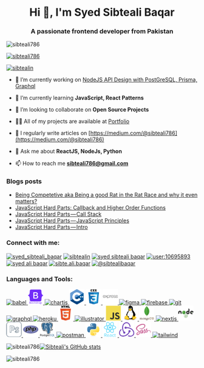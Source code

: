 <h1 align="center">Hi 👋, I'm Syed Sibteali Baqar</h1>
<h3 align="center">A passionate frontend developer from Pakistan</h3>

<p align="left"> <img src="https://komarev.com/ghpvc/?username=sibteali786&label=Profile%20views&color=0e75b6&style=flat" alt="sibteali786" /> </p>

<p align="left"> <a href="https://github.com/ryo-ma/github-profile-trophy"><img src="https://github-profile-trophy.vercel.app/?username=sibteali786" alt="sibteali786" /></a> </p>

<p align="left"> <a href="https://twitter.com/sibtealin" target="blank"><img src="https://img.shields.io/twitter/follow/sibtealin?logo=twitter&style=for-the-badge" alt="sibtealin" /></a> </p>

- 🔭 I’m currently working on [NodeJS API Design with PostGreSQL, Prisma, Graphql](https://github.com/sibteali786/NodeJS_API-Design)

- 🌱 I’m currently learning **JavaScript, React Patterns**

- 👯 I’m looking to collaborate on **Open Source Projects**

- 👨‍💻 All of my projects are available at [Portfolio](https://sibtealibqar.netlify.app/)

- 📝 I regularly write articles on [https://medium.com/@sibteali786](https://medium.com/@sibteali786)

- 💬 Ask me about **ReactJS, NodeJs, Python**

- 📫 How to reach me **sibteali786@gmail.com**

### Blogs posts
<!-- BLOG-POST-LIST:START -->
- [Being Competetive aka Being a good Rat in the Rat Race and why it even matters?](https://medium.com/@sibteali786/being-competetive-aka-being-a-good-rat-in-the-rat-race-and-why-it-even-matters-4db83d49fee2?source=rss-b07c6b861c5d------2)
- [JavaScript Hard Parts: Callback and Higher Order Functions](https://medium.com/@sibteali786/javascript-hard-parts-callback-and-higher-order-functions-4df28c3f3b77?source=rss-b07c6b861c5d------2)
- [JavaScript Hard Parts — Call Stack](https://medium.com/@sibteali786/javascript-hard-parts-call-stack-aeac1b3446ee?source=rss-b07c6b861c5d------2)
- [JavaScript Hard Parts — JavaScript Principles](https://medium.com/@sibteali786/javascript-hard-parts-javascript-principles-4f703f18ae44?source=rss-b07c6b861c5d------2)
- [JavaScript Hard Parts — Intro](https://medium.com/@sibteali786/javascript-hard-parts-intro-95bd670c1a4e?source=rss-b07c6b861c5d------2)
<!-- BLOG-POST-LIST:END -->

<h3 align="left">Connect with me:</h3>
<p align="left">
<a href="https://dev.to/syed_sibteali_baqar" target="blank"><img align="center" src="https://raw.githubusercontent.com/rahuldkjain/github-profile-readme-generator/master/src/images/icons/Social/devto.svg" alt="syed_sibteali_baqar" height="30" width="40" /></a>
<a href="https://twitter.com/sibtealin" target="blank"><img align="center" src="https://raw.githubusercontent.com/rahuldkjain/github-profile-readme-generator/master/src/images/icons/Social/twitter.svg" alt="sibtealin" height="30" width="40" /></a>
<a href="https://linkedin.com/in/syed sibteali baqar" target="blank"><img align="center" src="https://raw.githubusercontent.com/rahuldkjain/github-profile-readme-generator/master/src/images/icons/Social/linked-in-alt.svg" alt="syed sibteali baqar" height="30" width="40" /></a>
<a href="https://stackoverflow.com/users/user:10695893" target="blank"><img align="center" src="https://raw.githubusercontent.com/rahuldkjain/github-profile-readme-generator/master/src/images/icons/Social/stack-overflow.svg" alt="user:10695893" height="30" width="40" /></a>
<a href="https://fb.com/syed ali baqar" target="blank"><img align="center" src="https://raw.githubusercontent.com/rahuldkjain/github-profile-readme-generator/master/src/images/icons/Social/facebook.svg" alt="syed ali baqar" height="30" width="40" /></a>
<a href="https://instagram.com/sibte.ali.baqar" target="blank"><img align="center" src="https://raw.githubusercontent.com/rahuldkjain/github-profile-readme-generator/master/src/images/icons/Social/instagram.svg" alt="sibte.ali.baqar" height="30" width="40" /></a>
<a href="https://medium.com/@sibteali786" target="blank"><img align="center" src="https://raw.githubusercontent.com/rahuldkjain/github-profile-readme-generator/master/src/images/icons/Social/medium.svg" alt="@sibtealibaqar" height="30" width="40" /></a>
</p>

<h3 align="left">Languages and Tools:</h3>
<p align="left"> <a href="https://babeljs.io/" target="_blank" rel="noreferrer"> <img src="https://www.vectorlogo.zone/logos/babeljs/babeljs-icon.svg" alt="babel" width="40" height="40"/> </a> <a href="https://getbootstrap.com" target="_blank" rel="noreferrer"> <img src="https://raw.githubusercontent.com/devicons/devicon/master/icons/bootstrap/bootstrap-plain-wordmark.svg" alt="bootstrap" width="40" height="40"/> </a> <a href="https://www.chartjs.org" target="_blank" rel="noreferrer"> <img src="https://www.chartjs.org/media/logo-title.svg" alt="chartjs" width="40" height="40"/> </a> <a href="https://www.w3schools.com/cpp/" target="_blank" rel="noreferrer"> <img src="https://raw.githubusercontent.com/devicons/devicon/master/icons/cplusplus/cplusplus-original.svg" alt="cplusplus" width="40" height="40"/> </a> <a href="https://www.w3schools.com/css/" target="_blank" rel="noreferrer"> <img src="https://raw.githubusercontent.com/devicons/devicon/master/icons/css3/css3-original-wordmark.svg" alt="css3" width="40" height="40"/> </a> <a href="https://expressjs.com" target="_blank" rel="noreferrer"> <img src="https://raw.githubusercontent.com/devicons/devicon/master/icons/express/express-original-wordmark.svg" alt="express" width="40" height="40"/> </a> <a href="https://www.figma.com/" target="_blank" rel="noreferrer"> <img src="https://www.vectorlogo.zone/logos/figma/figma-icon.svg" alt="figma" width="40" height="40"/> </a> <a href="https://firebase.google.com/" target="_blank" rel="noreferrer"> <img src="https://www.vectorlogo.zone/logos/firebase/firebase-icon.svg" alt="firebase" width="40" height="40"/> </a> <a href="https://git-scm.com/" target="_blank" rel="noreferrer"> <img src="https://www.vectorlogo.zone/logos/git-scm/git-scm-icon.svg" alt="git" width="40" height="40"/> </a> <a href="https://graphql.org" target="_blank" rel="noreferrer"> <img src="https://www.vectorlogo.zone/logos/graphql/graphql-icon.svg" alt="graphql" width="40" height="40"/> </a> <a href="https://heroku.com" target="_blank" rel="noreferrer"> <img src="https://www.vectorlogo.zone/logos/heroku/heroku-icon.svg" alt="heroku" width="40" height="40"/> </a> <a href="https://www.w3.org/html/" target="_blank" rel="noreferrer"> <img src="https://raw.githubusercontent.com/devicons/devicon/master/icons/html5/html5-original-wordmark.svg" alt="html5" width="40" height="40"/> </a> <a href="https://www.adobe.com/in/products/illustrator.html" target="_blank" rel="noreferrer"> <img src="https://www.vectorlogo.zone/logos/adobe_illustrator/adobe_illustrator-icon.svg" alt="illustrator" width="40" height="40"/> </a> <a href="https://developer.mozilla.org/en-US/docs/Web/JavaScript" target="_blank" rel="noreferrer"> <img src="https://raw.githubusercontent.com/devicons/devicon/master/icons/javascript/javascript-original.svg" alt="javascript" width="40" height="40"/> </a> <a href="https://www.linux.org/" target="_blank" rel="noreferrer"> <img src="https://raw.githubusercontent.com/devicons/devicon/master/icons/linux/linux-original.svg" alt="linux" width="40" height="40"/> </a> <a href="https://www.mongodb.com/" target="_blank" rel="noreferrer"> <img src="https://raw.githubusercontent.com/devicons/devicon/master/icons/mongodb/mongodb-original-wordmark.svg" alt="mongodb" width="40" height="40"/> </a> <a href="https://nextjs.org/" target="_blank" rel="noreferrer"> <img src="https://cdn.worldvectorlogo.com/logos/nextjs-2.svg" alt="nextjs" width="40" height="40"/> </a> <a href="https://nodejs.org" target="_blank" rel="noreferrer"> <img src="https://raw.githubusercontent.com/devicons/devicon/master/icons/nodejs/nodejs-original-wordmark.svg" alt="nodejs" width="40" height="40"/> </a> <a href="https://www.photoshop.com/en" target="_blank" rel="noreferrer"> <img src="https://raw.githubusercontent.com/devicons/devicon/master/icons/photoshop/photoshop-line.svg" alt="photoshop" width="40" height="40"/> </a> <a href="https://www.php.net" target="_blank" rel="noreferrer"> <img src="https://raw.githubusercontent.com/devicons/devicon/master/icons/php/php-original.svg" alt="php" width="40" height="40"/> </a> <a href="https://www.postgresql.org" target="_blank" rel="noreferrer"> <img src="https://raw.githubusercontent.com/devicons/devicon/master/icons/postgresql/postgresql-original-wordmark.svg" alt="postgresql" width="40" height="40"/> </a> <a href="https://postman.com" target="_blank" rel="noreferrer"> <img src="https://www.vectorlogo.zone/logos/getpostman/getpostman-icon.svg" alt="postman" width="40" height="40"/> </a> <a href="https://www.python.org" target="_blank" rel="noreferrer"> <img src="https://raw.githubusercontent.com/devicons/devicon/master/icons/python/python-original.svg" alt="python" width="40" height="40"/> </a> <a href="https://reactjs.org/" target="_blank" rel="noreferrer"> <img src="https://raw.githubusercontent.com/devicons/devicon/master/icons/react/react-original-wordmark.svg" alt="react" width="40" height="40"/> </a> <a href="https://redux.js.org" target="_blank" rel="noreferrer"> <img src="https://raw.githubusercontent.com/devicons/devicon/master/icons/redux/redux-original.svg" alt="redux" width="40" height="40"/> </a> <a href="https://sass-lang.com" target="_blank" rel="noreferrer"> <img src="https://raw.githubusercontent.com/devicons/devicon/master/icons/sass/sass-original.svg" alt="sass" width="40" height="40"/> </a> <a href="https://tailwindcss.com/" target="_blank" rel="noreferrer"> <img src="https://www.vectorlogo.zone/logos/tailwindcss/tailwindcss-icon.svg" alt="tailwind" width="40" height="40"/> </a> </p>

<p><img align="left" src="https://github-readme-stats.vercel.app/api/top-langs?username=sibteali786&show_icons=true&locale=en&layout=compact" alt="sibteali786" /></p>

[![Sibteali's GitHub stats](https://github-readme-stats.vercel.app/api?username=sibteali786)](https://github.com/anuraghazra/github-readme-stats)

<p><img align="center" src="https://github-readme-streak-stats.herokuapp.com/?user=sibteali786&" alt="sibteali786" /></p>

